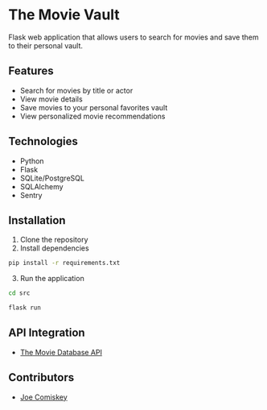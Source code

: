 # The Movie Vault #

Flask web application that allows users to search for movies and save them to their personal vault.

## Features ##

- Search for movies by title or actor
- View movie details
- Save movies to your personal favorites vault
- View personalized movie recommendations

## Technologies ##
- Python
- Flask
- SQLite/PostgreSQL
- SQLAlchemy
- Sentry

## Installation ##
1. Clone the repository
2. Install dependencies
```bash
pip install -r requirements.txt
```
3. Run the application
```bash
cd src

flask run
```

## API Integration ##
- [The Movie Database API](https://www.themoviedb.org/documentation/api)

## Contributors ##
- [Joe Comiskey](https://www.linkedin.com/in/joe-comiskey/)
